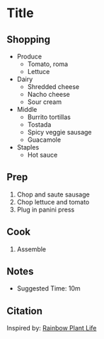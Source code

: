 # Title

## Shopping

- Produce
    - Tomato, roma
    - Lettuce
- Dairy
    - Shredded cheese
    - Nacho cheese
    - Sour cream
- Middle
    - Burrito tortillas
    - Tostada
    - Spicy veggie sausage
    - Guacamole
- Staples
    - Hot sauce

## Prep

1. Chop and saute sausage
1. Chop lettuce and tomato
1. Plug in panini press

## Cook

1. Assemble

## Notes

- Suggested Time: 10m

## Citation

Inspired by:
[Rainbow Plant Life](https://rainbowplantlife.com/the-best-vegan-crunchwrap-supreme/)
